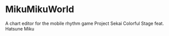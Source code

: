 # MikuMikuWorld
A chart editor for the mobile rhythm game Project Sekai Colorful Stage feat. Hatsune Miku
